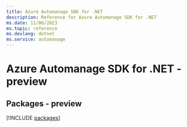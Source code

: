 ```yaml
---
title: Azure Automanage SDK for .NET
description: Reference for Azure Automanage SDK for .NET
ms.date: 11/06/2023
ms.topic: reference
ms.devlang: dotnet
ms.service: automanage
---
```

# Azure Automanage SDK for .NET - preview
## Packages - preview
[!INCLUDE [packages](automanage-index.md)]